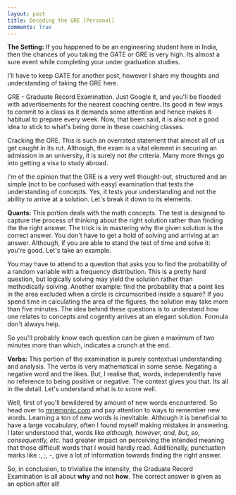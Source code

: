 ```yaml
---
layout: post
title: Decoding the GRE [Personal]
comments: True
---
```

**The Setting:** If you happened to be an engineering student here in India, then the chances of you taking the GATE or GRE is very high. Its almost a sure event while completing your under graduation studies.

I'll have to keep GATE for another post, however I share my thoughts and understanding of taking the GRE here.

GRE - Graduate Record Examination. Just Google it, and you'll be flooded with advertisements for the nearest coaching centre. Its good in few ways to commit to a class as it demands some attention and hence makes it habitual to prepare every week. Now, that been said, it is also not a good idea to stick to what's being done in these coaching classes.

Cracking the GRE. This is such an overrated statement that almost all of us get caught in its rut. Although, the exam is a vital element in securing an admission in an university, it is surely not *the* criteria. Many more things go into getting a visa to study abroad. 

I'm of the opinion that the GRE is a very well thought-out, structured and an simple (not to be confused with easy) examination that tests the understanding of concepts. Yes, it tests your understanding and not the ability to arrive at a solution. Let's break it down to its elements.

**Quants:** This portion deals with the math concepts. The test is designed to capture the process of thinking about the right solution rather than finding the the right answer. The trick is in mastering why the given solution is the correct answer. You don't have to get a hold of solving and arriving at an answer. Although, if you are able to stand the test of time and solve it: you're good. Let's take an example.

You may have to attend to a question that asks you to find the probability of a random variable with a frequency distribution. This is a pretty hard question, but logically solving may yield the solution rather than methodically solving. Another example: find the probability that a point lies in the area excluded when a circle is circumscribed inside a square? If you spend time in calculating the area of the figures, the solution may take more than five minutes. The idea behind these questions is to understand how one relates to concepts and cogently arrives at an elegant solution. Formula don't always help.

So you'll probably know each question can be given a maximum of two minutes more than which, indicates a crunch at the end. 

**Verbs:** This portion of the examination is purely contextual understanding and analysis. The verbs is very mathematical in some sense. Negating a negative word and the likes. But, I realise that, words, independently have no reference to being positive or negative. The context gives you that. Its all in the detail. Let's understand what is to score well.

Well, first of you'll bewildered by amount of new words encountered. So head over to [mnemonic.com](http://www.mnemonicdictionary.com/) and pay attention to ways to remember new words. Learning a ton of new words is inevitable. Although it is beneficial to have a large vocabulary, often I found myself making mistakes in answering. I later understood that, words like *although, however, and, but, so, consequently, etc.* had greater impact on perceiving the intended meaning that those difficult words that I would hardly read. Additionally, punctuation marks like :, ;, -, give a lot of information towards finding the right answer.

So, in conclusion, to trivialise the intensity, the Graduate Record Examination is all about **why** and not **how**. The correct answer is given as an option after all!